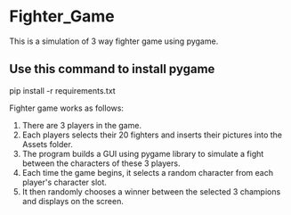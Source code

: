 # Fighter_Game
This is a simulation of 3 way fighter game using pygame.

## Use this command to install pygame
pip install -r requirements.txt


Fighter game works as follows:
1) There are 3 players in the game.
2) Each players selects their 20 fighters and inserts their pictures into the Assets folder.
3) The program builds a GUI using pygame library to simulate a fight between the characters of these 3 players.
4) Each time the game begins, it selects a random character from each player's character slot.
5) It then randomly chooses a winner between the selected 3 champions and displays on the screen.
